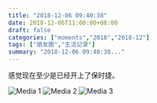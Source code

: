 ```yaml
---
title: "2018-12-06 09:40:38"
date: 2018-12-06T11:00:00+08:00
draft: false
categories: ["moments","2018","2018-12"]
tags: ["朋友圈","生活记录"]
summary: "2018-12-06 09:40:38..."
---
```


感觉现在至少是已经开上了保时捷。

![Media 1](/Moments/photos/2018-12-06/201812060940380.jpg)
![Media 2](/Moments/photos/2018-12-06/201812060940381.jpg)
![Media 3](/Moments/photos/2018-12-06/201812060940382.jpg)

